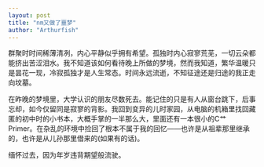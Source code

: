 ```yaml
---
layout: post
title: "nm又做了噩梦"
author: "Arthurfish"
---
```


 群聚时时间稀薄清冽，内心平静似乎拥有希望。孤独时内心寂寥荒芜，一切云朵都能挤出苦涩泪水。我不知道该如何看待晚上所做的梦境，然而我知道，繁华温暖只是昙花一现，冷寂孤独才是人生常态。时间永远流逝，不知征途还是归途的我正走向坟墓。

在昨晚的梦境里，大学认识的朋友尽数死去。能记住的只是有人从窗台跳下，后事忘却，如今仅留同是寂寥的背影。我回到变异的儿时家园，从电脑的机箱里找回藏匿的初中时的小书本，大概手掌的一半那么大，里面还有一本很小的C艹 Primer。在杂乱的环境中捡回了根本不属于我的回忆——也许是从祖辈那里继承的，也许是从儿孙那里借来的(如果有的话)。

缅怀过去，因为年岁违背期望般流驶。